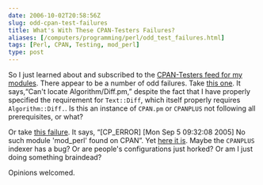 ```yaml
--- 
date: 2006-10-02T20:58:56Z
slug: odd-cpan-test-failures
title: What's With These CPAN-Testers Failures?
aliases: [/computers/programming/perl/odd_test_failures.html]
tags: [Perl, CPAN, Testing, mod_perl]
type: post
---
```


So I just learned about and subscribed to the [CPAN-Testers feed for my modules].
There appear to be a number of odd failures. Take [this one]. It says,“Can't
locate Algorithm/Diff.pm,” despite the fact that I have properly specified the
requirement for `Text::Diff`, which itself properly requires `Algorithm::Diff.`.
Is this an instance of `CPAN.pm` or `CPANPLUS` not following all prerequisites,
or what?

Or take [this failure]. It says, “\[CP\_ERROR\] \[Mon Sep 5 09:32:08 2005\] No
such module 'mod\_perl' found on CPAN”. Yet [here it is]. Maybe the `CPANPLUS`
indexer has a bug? Or are people's configurations just horked? Or am I just
doing something braindead?

Opinions welcomed.

  [CPAN-Testers feed for my modules]: http://testers.cpan.org/author/DWHEELER.rss
    "My CPAN-Testers Feed"
  [this one]: http://nntp.x.perl.org/group/perl.cpan.testers/249132
    "FAIL Text-Diff-HTML-0.04 5.8.5 on freebsd 5.4-stable (i386-freebsd)"
  [this failure]: http://www.nntp.perl.org/group/perl.cpan.testers/240189
    "FAIL Apache-Dir-0.04 5.8.5 on solaris 2.9 (sun4-solaris-thread-multi)"
  [here it is]: http://search.cpan.org/~gozer/mod_perl-1.29/mod_perl.pod
    "mod_perl on CPAN"
